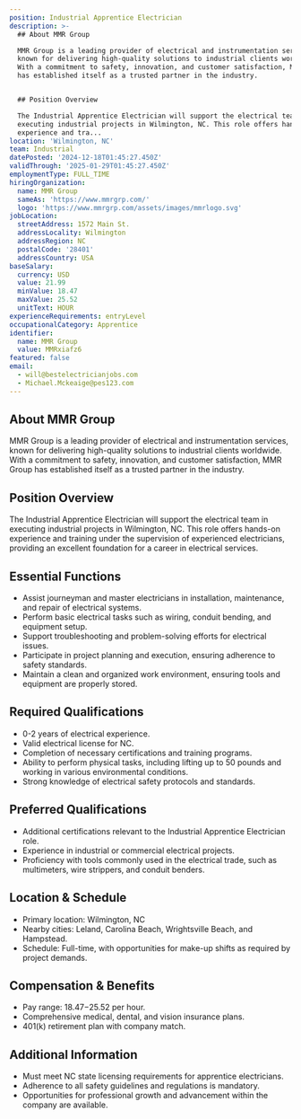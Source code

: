 ```yaml
---
position: Industrial Apprentice Electrician
description: >-
  ## About MMR Group

  MMR Group is a leading provider of electrical and instrumentation services,
  known for delivering high-quality solutions to industrial clients worldwide.
  With a commitment to safety, innovation, and customer satisfaction, MMR Group
  has established itself as a trusted partner in the industry.


  ## Position Overview

  The Industrial Apprentice Electrician will support the electrical team in
  executing industrial projects in Wilmington, NC. This role offers hands-on
  experience and tra...
location: 'Wilmington, NC'
team: Industrial
datePosted: '2024-12-18T01:45:27.450Z'
validThrough: '2025-01-29T01:45:27.450Z'
employmentType: FULL_TIME
hiringOrganization:
  name: MMR Group
  sameAs: 'https://www.mmrgrp.com/'
  logo: 'https://www.mmrgrp.com/assets/images/mmrlogo.svg'
jobLocation:
  streetAddress: 1572 Main St.
  addressLocality: Wilmington
  addressRegion: NC
  postalCode: '28401'
  addressCountry: USA
baseSalary:
  currency: USD
  value: 21.99
  minValue: 18.47
  maxValue: 25.52
  unitText: HOUR
experienceRequirements: entryLevel
occupationalCategory: Apprentice
identifier:
  name: MMR Group
  value: MMRxiafz6
featured: false
email:
  - will@bestelectricianjobs.com
  - Michael.Mckeaige@pes123.com
---
```




## About MMR Group
MMR Group is a leading provider of electrical and instrumentation services, known for delivering high-quality solutions to industrial clients worldwide. With a commitment to safety, innovation, and customer satisfaction, MMR Group has established itself as a trusted partner in the industry.

## Position Overview
The Industrial Apprentice Electrician will support the electrical team in executing industrial projects in Wilmington, NC. This role offers hands-on experience and training under the supervision of experienced electricians, providing an excellent foundation for a career in electrical services.

## Essential Functions
- Assist journeyman and master electricians in installation, maintenance, and repair of electrical systems.
- Perform basic electrical tasks such as wiring, conduit bending, and equipment setup.
- Support troubleshooting and problem-solving efforts for electrical issues.
- Participate in project planning and execution, ensuring adherence to safety standards.
- Maintain a clean and organized work environment, ensuring tools and equipment are properly stored.

## Required Qualifications
- 0-2 years of electrical experience.
- Valid electrical license for NC.
- Completion of necessary certifications and training programs.
- Ability to perform physical tasks, including lifting up to 50 pounds and working in various environmental conditions.
- Strong knowledge of electrical safety protocols and standards.

## Preferred Qualifications
- Additional certifications relevant to the Industrial Apprentice Electrician role.
- Experience in industrial or commercial electrical projects.
- Proficiency with tools commonly used in the electrical trade, such as multimeters, wire strippers, and conduit benders.

## Location & Schedule
- Primary location: Wilmington, NC
- Nearby cities: Leland, Carolina Beach, Wrightsville Beach, and Hampstead.
- Schedule: Full-time, with opportunities for make-up shifts as required by project demands.

## Compensation & Benefits
- Pay range: $18.47-$25.52 per hour.
- Comprehensive medical, dental, and vision insurance plans.
- 401(k) retirement plan with company match.

## Additional Information
- Must meet NC state licensing requirements for apprentice electricians.
- Adherence to all safety guidelines and regulations is mandatory.
- Opportunities for professional growth and advancement within the company are available.
